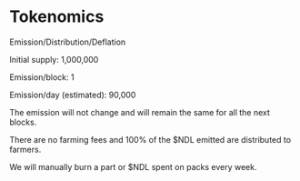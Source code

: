 # Tokenomics

Emission/Distribution/Deflation

Initial supply: 1,000,000

Emission/block: 1

Emission/day (estimated): 90,000

The emission will not change and will remain the same for all the next blocks.

There are no farming fees and 100% of the $NDL emitted are distributed to farmers.

We will manually burn a part or $NDL spent on packs every week.
